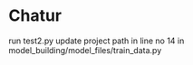 # Chatur

run test2.py
update project path in line no 14 in model_building/model_files/train_data.py